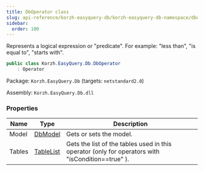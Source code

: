 ```yaml
---
title: DbOperator class
slug: api-reference/korzh-easyquery-db/korzh-easyquery-db-namespace/dboperator-class
sidebar:
  order: 100
---
```


Represents a logical expression or "predicate". For example: "less than", "is equal to", "starts with".
```csharp
public class Korzh.EasyQuery.Db.DbOperator
    : Operator

```
Package: `Korzh.EasyQuery.Db` (targets: `netstandard2.0`)

Assembly: `Korzh.EasyQuery.Db.dll`

### Properties

| Name | Type | Description | 
| --- | --- | --- | 
| Model | [DbModel](///easyquery/docs/api-reference/korzh-easyquery-db/korzh-easyquery-db-namespace/dbmodel-class) | Gets or sets the model. | 
| Tables | [TableList](///easyquery/docs/api-reference/korzh-easyquery-db/korzh-easyquery-db-namespace/tablelist-class) | Gets the list of the tables used in this operator (only for operators with "isCondition==true" ). |
